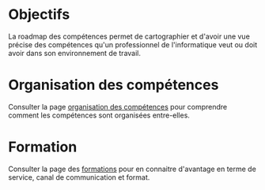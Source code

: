 

# Objectifs

La roadmap des compétences permet de cartographier et d'avoir une vue précise des compétences  qu'un professionnel de l'informatique veut ou doit avoir dans son environnement de travail. 



# Organisation des compétences

Consulter la page [organisation des compétences](organisation.md) pour comprendre comment les compétences sont organisées entre-elles.

# Formation

Consulter la page des [formations](formation.md) pour en connaitre d'avantage en terme de service, canal de communication et format.

